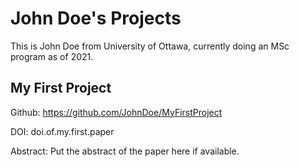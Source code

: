 # John Doe's Projects

This is John Doe from University of Ottawa, currently doing an MSc program as of 2021.

## My First Project

Github: https://github.com/JohnDoe/MyFirstProject

DOI: doi.of.my.first.paper

Abstract: Put the abstract of the paper here if available.
